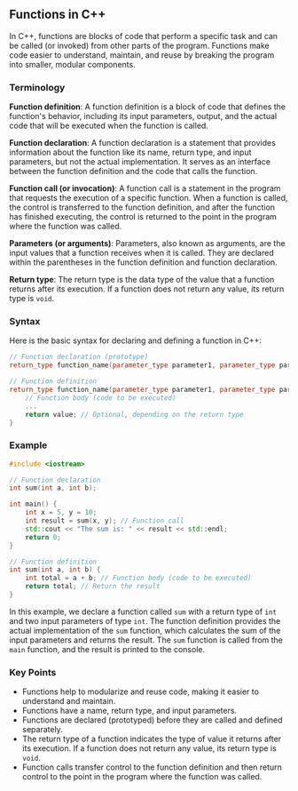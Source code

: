 ## Functions in C++

In C++, functions are blocks of code that perform a specific task and can be called (or invoked) from other parts of the program. Functions make code easier to understand, maintain, and reuse by breaking the program into smaller, modular components.

### Terminology

**Function definition**: A function definition is a block of code that defines the function's behavior, including its input parameters, output, and the actual code that will be executed when the function is called.

**Function declaration**: A function declaration is a statement that provides information about the function like its name, return type, and input parameters, but not the actual implementation. It serves as an interface between the function definition and the code that calls the function.

**Function call (or invocation)**: A function call is a statement in the program that requests the execution of a specific function. When a function is called, the control is transferred to the function definition, and after the function has finished executing, the control is returned to the point in the program where the function was called.

**Parameters (or arguments)**: Parameters, also known as arguments, are the input values that a function receives when it is called. They are declared within the parentheses in the function definition and function declaration.

**Return type**: The return type is the data type of the value that a function returns after its execution. If a function does not return any value, its return type is `void`.

### Syntax

Here is the basic syntax for declaring and defining a function in C++:

```cpp
// Function declaration (prototype)
return_type function_name(parameter_type parameter1, parameter_type parameter2);

// Function definition
return_type function_name(parameter_type parameter1, parameter_type parameter2) {
    // Function body (code to be executed)
    ...
    return value; // Optional, depending on the return type
}
```

### Example

```cpp
#include <iostream>

// Function declaration
int sum(int a, int b);

int main() {
    int x = 5, y = 10;
    int result = sum(x, y); // Function call
    std::cout << "The sum is: " << result << std::endl;
    return 0;
}

// Function definition
int sum(int a, int b) {
    int total = a + b; // Function body (code to be executed)
    return total; // Return the result
}
```

In this example, we declare a function called `sum` with a return type of `int` and two input parameters of type `int`. The function definition provides the actual implementation of the `sum` function, which calculates the sum of the input parameters and returns the result. The `sum` function is called from the `main` function, and the result is printed to the console.

### Key Points

- Functions help to modularize and reuse code, making it easier to understand and maintain.
- Functions have a name, return type, and input parameters.
- Functions are declared (prototyped) before they are called and defined separately.
- The return type of a function indicates the type of value it returns after its execution. If a function does not return any value, its return type is `void`.
- Function calls transfer control to the function definition and then return control to the point in the program where the function was called.